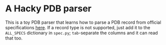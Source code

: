 # A Hacky PDB parser

This is a toy PDB parser that learns how to parse a PDB record from official specifications [here](https://www.wwpdb.org/documentation/file-format-content/format23/sect9.html
). If a record type is not supported, just add it to the `ALL_SPECS` dictionary in `spec.py`; `tab`-separate the columns and it can read that too.
